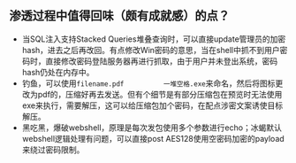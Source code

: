 ## 渗透过程中值得回味（颇有成就感）的点？

- 当SQL注入支持Stacked Queries堆叠查询时，可以直接update管理员的加密hash，进去之后再改回。有点修改Win密码的意思，当在shell中抓不到用户密码时，直接修改密码登陆服务器再进行抓取，由于用户并未登出系统，密码hash仍处在内存中。
- 钓鱼，可以使用`filename.pdf          一堆空格.exe`来命名，然后将图标更改为pdf的，压缩好再去发送。但有个细节是有部分压缩包在预览时无法使用exe来执行，需要解压，这可以给压缩包加个密码，在配点涉密文案诱使目标解压。
- 黑吃黑，爆破webshell，原理是每次发包使用多个参数进行echo；冰蝎默认webshell逻辑处理有问题，可以直接post AES128使用空密码加密的payload来绕过密码限制。

